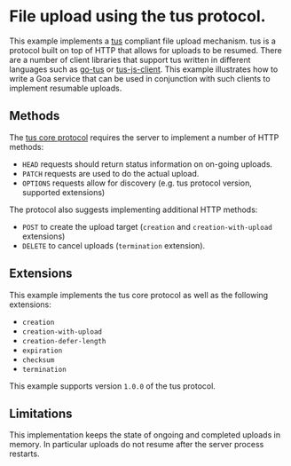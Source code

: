 # File upload using the tus protocol.

This example implements a [tus](https://tus.io) compliant file upload mechanism.
tus is a protocol built on top of HTTP that allows for uploads to be resumed.
There are a number of client libraries that support tus written in different
languages such as [go-tus](https://github.com/eventials/go-tus) or
[tus-js-client](https://github.com/tus/tus-js-client). This example illustrates
how to write a Goa service that can be used in conjunction with such clients to
implement resumable uploads.

## Methods

The [tus core protocol](https://tus.io/protocols/resumable-upload.html#requests)
requires the server to implement a number of HTTP methods:

* `HEAD` requests should return status information on on-going uploads.
* `PATCH` requests are used to do the actual upload.
* `OPTIONS` requests allow for discovery (e.g. tus protocol version, supported
  extensions)

The protocol also suggests implementing additional HTTP methods:

* `POST` to create the upload target (`creation` and `creation-with-upload`
  extensions)
* `DELETE` to cancel uploads (`termination` extension).

## Extensions

This example implements the tus core protocol as well as the following
extensions:

* `creation`
* `creation-with-upload`
* `creation-defer-length`
* `expiration`
* `checksum`
* `termination`

This example supports version `1.0.0` of the tus protocol.

## Limitations

This implementation keeps the state of ongoing and completed uploads in
memory. In particular uploads do not resume after the server process
restarts.
